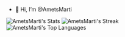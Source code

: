 - 👋 Hi, I’m @AmetsMarti
  
![AmetsMarti's Stats](https://github-readme-stats.vercel.app/api?username=AmetsMarti&theme=monokai&show_icons=true&hide_border=true&count_private=true)
![AmetsMarti's Streak](https://github-readme-streak-stats.herokuapp.com/?user=AmetsMarti&theme=monokai&hide_border=true)
![AmetsMarti's Top Languages](https://github-readme-stats.vercel.app/api/top-langs/?username=AmetsMarti&theme=monokai&show_icons=true&hide_border=true&layout=compact)



<!---
AmetsMarti/AmetsMarti is a ✨ special ✨ repository because its `README.md` (this file) appears on your GitHub profile.
You can click the Preview link to take a look at your changes.
--->
